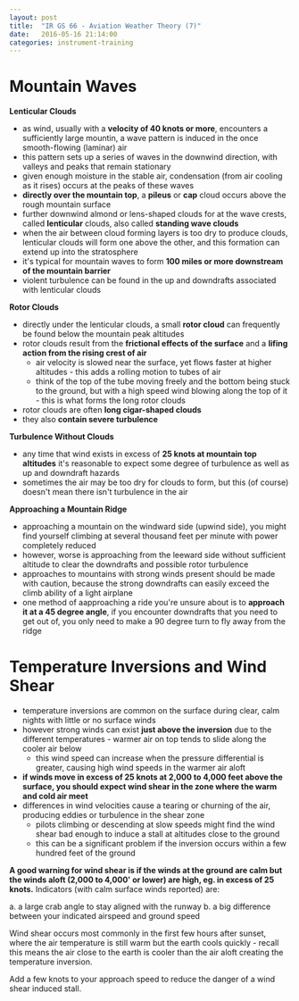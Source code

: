 ```yaml
---
layout: post
title:  "IR GS 66 - Aviation Weather Theory (7)"
date:   2016-05-16 21:14:00
categories: instrument-training
---
```


# Mountain Waves

**Lenticular Clouds**

 - as wind, usually with a **velocity of 40 knots or more**, encounters a sufficiently large mountin,
   a wave pattern is induced in the once smooth-flowing (laminar) air
 - this pattern sets up a series of waves in the downwind direction, with valleys and peaks that
   remain stationary
 - given enough moisture in the stable air, condensation (from air cooling as it rises) occurs at the
   peaks of these waves
 - **directly over the mountain top**, a **pileus** or **cap** cloud occurs above the rough mountain
   surface
 - further downwind almond or lens-shaped clouds for at the wave crests, called **lenticular** clouds,
   also called **standing wave clouds**
 - when the air between cloud forming layers is too dry to produce clouds, lenticular clouds will form
   one above the other, and this formation can extend up into the stratosphere
 - it's typical for mountain waves to form **100 miles or more downstream of the mountain barrier**
 - violent turbulence can be found in the up and downdrafts associated with lenticular clouds

**Rotor Clouds**

 - directly under the lenticular clouds, a small **rotor cloud** can frequently be found below the mountain
   peak altitudes
 - rotor clouds result from the **frictional effects of the surface** and a **lifing action from the rising
   crest of air**
    - air velocity is slowed near the surface, yet flows faster at higher altitudes - this adds a rolling
      motion to tubes of air
    - think of the top of the tube moving freely and the bottom being stuck to the ground, but with a
      high speed wind blowing along the top of it - this is what forms the long rotor clouds
 - rotor clouds are often **long cigar-shaped clouds**
 - they also **contain severe turbulence**

**Turbulence Without Clouds**

 - any time that wind exists in excess of **25 knots at mountain top altitudes** it's reasonable to expect
   some degree of turbulence as well as up and downdraft hazards
 - sometimes the air may be too dry for clouds to form, but this (of course) doesn't mean there isn't
   turbulence in the air

**Approaching a Mountain Ridge**

 - approaching a mountain on the windward side (upwind side), you might find yourself climbing at several
   thousand feet per minute with power completely reduced
 - however, worse is approaching from the leeward side without sufficient altitude to clear the downdrafts
   and possible rotor turbulence
 - approaches to mountains with strong winds present should be made with caution, because the strong
   downdrafts can easily exceed the climb ability of a light airplane
 - one method of aapproaching a ride you're unsure about is to **approach it at a 45 degree angle**, if you
   encounter downdrafts that you need to get out of, you only need to make a 90 degree turn to fly away from
   the ridge

# Temperature Inversions and Wind Shear

 - temperature inversions are common on the surface during clear, calm nights with little or no surface
   winds
 - however strong winds can exist **just above the inversion** due to the different temperatures - warmer
   air on top tends to slide along the cooler air below
    - this wind speed can increase when the pressure differential is greater, causing high wind speeds
      in the warmer air aloft
 - **if winds move in excess of 25 knots at 2,000 to 4,000 feet above the surface, you should expect wind
   shear in the zone where the warm and cold air meet**
 - differences in wind velocities cause a tearing or churning of the air, producing eddies or turbulence
   in the shear zone
    - pilots climbing or descending at slow speeds might find the wind shear bad enough to induce a stall
      at altitudes close to the ground
    - this can be a significant problem if the inversion occurs within a few hundred feet of the ground

**A good warning for wind shear is if the winds at the ground are calm but the winds aloft (2,000 to 4,000'
or lower) are high, eg. in excess of 25 knots.** Indicators (with calm surface winds reported) are:

 a. a large crab angle to stay aligned with the runway
 b. a big difference between your indicated airspeed and ground speed

Wind shear occurs most commonly in the first few hours after sunset, where the air temperature is still warm
but the earth cools quickly - recall this means the air close to the earth is cooler than the air aloft
creating the temperature inversion.

Add a few knots to your approach speed to reduce the danger of a wind shear induced stall.
